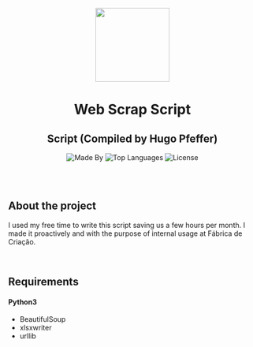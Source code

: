 <p align="center">
    <img height="150px" alt="" src="">
</p>

<h1 align="center">
    Web Scrap Script 
</h1>

<h2 align="center">
    Script (Compiled by Hugo Pfeffer)
</h2>

<p align="center">
    <img alt="Made By" src="https://img.shields.io/badge/Made%20By-Hugo%20Pfeffer-red">
    <img alt="Top Languages" src="https://img.shields.io/github/languages/top/HugoPfeffer/web-scrap-contratus">
    <img alt="License" src="https://img.shields.io/github/license/HugoPfeffer/web-scrap-contratus">
</p>

</br>
</br>
<h2> About the project </h2>

I used my free time to write this script saving us a few hours per month.
I made it proactively and with the purpose of internal usage at Fábrica de Criação. 


</br>
<h2>Requirements</h2>
<h4>Python3</h4>
<ul>
    <li>BeautifulSoup</li>
    <li>xlsxwriter</li>
    <li>urllib</li>
</ul>
</br>







